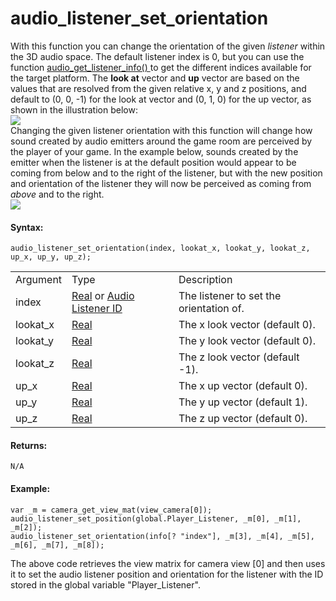 # audio_listener_set_orientation

With this function you can change the orientation of the given
*listener* within the 3D audio space. The default listener index is 0,
but you can use the function [ audio_get_listener_info()
](audio_get_listener_info) to get the different indices available
for the target platform. The **look at** vector and **up** vector are
based on the values that are resolved from the given relative x, y and z
positions, and default to (0, 0, -1) for the look at vector and (0, 1,
0) for the up vector, as shown in the illustration below:  
![](https://gms.magecorn.com/Manual/assets/Images/Scripting_Reference/GML/Reference/Audio/Audio_Orientation_Base.png)  
Changing the given listener orientation with this function will change
how sound created by audio emitters around the game room are perceived
by the player of your game. In the example below, sounds created by the
emitter when the listener is at the default position would appear to be
coming from below and to the right of the listener, but with the new
position and orientation of the listener they will now be perceived as
coming from *above* and to the right.  
![](https://gms.magecorn.com/Manual/assets/Images/Scripting_Reference/GML/Reference/Audio/Audio_Orientation_Example.png)  

#### Syntax:

``` gml
audio_listener_set_orientation(index, lookat_x, lookat_y, lookat_z, up_x, up_y, up_z);
```

|          |                                                                                                                                                                                                                    |                                         |
|----------|--------------------------------------------------------------------------------------------------------------------------------------------------------------------------------------------------------------------|-----------------------------------------|
| Argument | Type                                                                                                                                                                                                               | Description                             |
| index    |  [Real](../../../../../../GameMaker_Language/GML_Overview/Data_Types) or [Audio Listener ID](../../../../../../GameMaker_Language/GML_Reference/Asset_Management/Audio/Audio_Listeners/Audio_Listeners)    | The listener to set the orientation of. |
| lookat_x |  [Real](../../../../../../GameMaker_Language/GML_Overview/Data_Types)                                                                                                                                          | The x look vector (default 0).          |
| lookat_y |  [Real](../../../../../../GameMaker_Language/GML_Overview/Data_Types)                                                                                                                                          | The y look vector (default 0).          |
| lookat_z |  [Real](../../../../../../GameMaker_Language/GML_Overview/Data_Types)                                                                                                                                          | The z look vector (default -1).         |
| up_x     |  [Real](../../../../../../GameMaker_Language/GML_Overview/Data_Types)                                                                                                                                          | The x up vector (default 0).            |
| up_y     |  [Real](../../../../../../GameMaker_Language/GML_Overview/Data_Types)                                                                                                                                          | The y up vector (default 1).            |
| up_z     |  [Real](../../../../../../GameMaker_Language/GML_Overview/Data_Types)                                                                                                                                          | The z up vector (default 0).            |

#### Returns:

``` gml
N/A
```

#### Example:

``` gml
var _m = camera_get_view_mat(view_camera[0]);
audio_listener_set_position(global.Player_Listener, _m[0], _m[1], _m[2]);
audio_listener_set_orientation(info[? "index"], _m[3], _m[4], _m[5], _m[6], _m[7], _m[8]);
```

The above code retrieves the view matrix for camera view \[0\] and then
uses it to set the audio listener position and orientation for the
listener with the ID stored in the global variable "Player_Listener".
